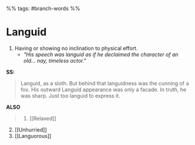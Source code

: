 %% tags: #branch-words %%
# Languid
1. Having or showing no inclination to physical effort.
	- *"His speech was languid as if he declaimed the character of an old... nay, timeless actor."*

**SS:**
> Languid, as a sloth. But behind that languidness was the cunning of a fox. His outward Languid appearance was only a facade. In truth, he was sharp. Just too languid to express it.

**ALSO**
> 1. [[Relaxed]]
2. [[Unhurried]]
3. [[Languorous]]